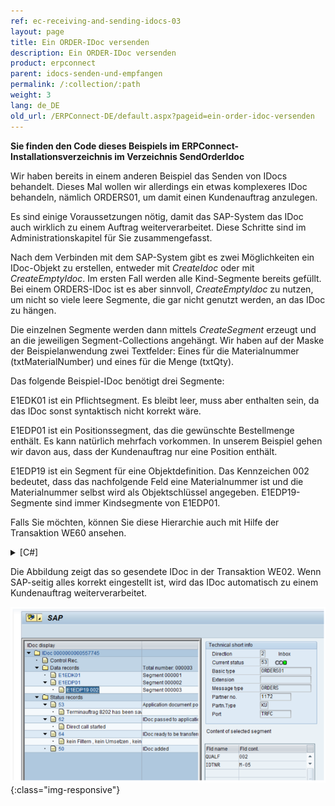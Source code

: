 ```yaml
---
ref: ec-receiving-and-sending-idocs-03
layout: page
title: Ein ORDER-IDoc versenden
description: Ein ORDER-IDoc versenden
product: erpconnect
parent: idocs-senden-und-empfangen
permalink: /:collection/:path
weight: 3
lang: de_DE
old_url: /ERPConnect-DE/default.aspx?pageid=ein-order-idoc-versenden
---
```


**Sie finden den Code dieses Beispiels im ERPConnect-Installationsverzeichnis im Verzeichnis SendOrderIdoc**

Wir haben bereits in einem anderen Beispiel das Senden von IDocs behandelt. Dieses Mal wollen wir allerdings ein etwas komplexeres IDoc behandeln, nämlich ORDERS01, um damit einen Kundenauftrag anzulegen.

Es sind einige Voraussetzungen nötig, damit das SAP-System das IDoc auch wirklich zu einem Auftrag weiterverarbeitet. Diese Schritte sind im Administrationskapitel für Sie zusammengefasst.

Nach dem Verbinden mit dem SAP-System gibt es zwei Möglichkeiten ein IDoc-Objekt zu erstellen, entweder mit *CreateIdoc* oder mit *CreateEmptyIdoc*. Im ersten Fall werden alle Kind-Segmente bereits gefüllt. Bei einem ORDERS-IDoc ist es aber sinnvoll, *CreateEmptyIdoc* zu nutzen, um nicht so viele leere Segmente, die gar nicht genutzt werden, an das IDoc zu hängen.

Die einzelnen Segmente werden dann mittels *CreateSegment* erzeugt und an die jeweiligen Segment-Collections angehängt. Wir haben auf der Maske der Beispielanwendung zwei Textfelder: Eines für die Materialnummer (txtMaterialNumber) und eines für die Menge (txtQty).

Das folgende Beispiel-IDoc benötigt drei Segmente:

E1EDK01 ist ein Pflichtsegment. Es bleibt leer, muss aber enthalten sein, da das IDoc sonst syntaktisch nicht korrekt wäre.

E1EDP01 ist ein Positionssegment, das die gewünschte Bestellmenge enthält. Es kann natürlich mehrfach vorkommen. In unserem Beispiel gehen wir davon aus, dass der Kundenauftrag nur eine Position enthält.

E1EDP19 ist ein Segment für eine Objektdefinition. Das Kennzeichen 002 bedeutet, dass das nachfolgende Feld eine Materialnummer ist und die Materialnummer selbst wird als Objektschlüssel angegeben. E1EDP19-Segmente sind immer Kindsegmente von E1EDP01.

Falls Sie möchten, können Sie diese Hierarchie auch mit Hilfe der Transaktion WE60 ansehen. 

<details>
<summary>[C#]</summary>
{% highlight csharp %}
private void button1_Click(object sender, System.EventArgs e)
{
    using (R3Connection con = new R3Connection())
    {
 
        con.UserName = "erpconnect";
        con.Password = "pass";
        con.Language = "DE";
        con.Client = "800";
        con.Host = "sapserver";
        con.SystemNumber = 11;
 
        con.Open(false);
 
        Idoc idoc = con.CreateEmptyIdoc("ORDERS01", "");
        idoc.MESTYP = "ORDERS";
 
        // Fill information about idoc sender 
        idoc.SNDPRN = "1172"; // Partner number 
        idoc.SNDPRT = "KU"; // Partner type 
 
        // Create document header segment 
        IdocSegment e1edk01 = idoc.CreateSegment("E1EDK01");
        idoc.Segments.Add(e1edk01);
 
        // Create item segment IdocSegment 
        e1edp01 = idoc.CreateSegment("E1EDP01");
        e1edp01.Fields["MENGE"].FieldValue = txtQty.Text;
        idoc.Segments.Add(e1edp01);
 
        // Create Object identification (material number in this case) 
        IdocSegment e1edp19 = idoc.CreateSegment("E1EDP19");
        // Following Value “002” for Material number 
        e1edp19.Fields["QUALF"].FieldValue = "002";
        // material number 
        e1edp19.Fields["IDTNR"].FieldValue = txtMaterialNumber.Text;
        e1edp01.ChildSegments.Add(e1edp19);
 
        idoc.Send();
        this.lblInfo.Text = "IDoc sent";
    }
}
{% endhighlight %}
</details>

Die Abbildung zeigt das so gesendete IDoc in der Transaktion WE02. Wenn SAP-seitig alles korrekt eingestellt ist, wird das IDoc automatisch zu einem Kundenauftrag weiterverarbeitet. 

![SAP-Send-IDoc-002](/img/content/SAP-Send-IDoc-002.png){:class="img-responsive"}
